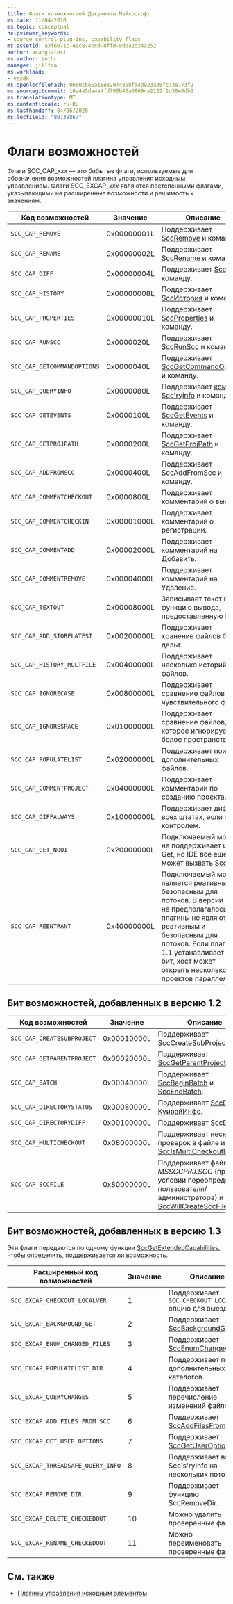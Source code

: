 ```yaml
---
title: Флаги возможностей Документы Майкрософт
ms.date: 11/04/2016
ms.topic: conceptual
helpviewer_keywords:
- source control plug-ins, capability flags
ms.assetid: a3f6071c-eac8-4bcd-8ffd-8d0a2d24a252
author: acangialosi
ms.author: anthc
manager: jillfra
ms.workload:
- vssdk
ms.openlocfilehash: 9660cbe5a18e82974858fa4d923a38fc73e773f2
ms.sourcegitcommit: 16a4a5da4a4fd795b46a0869ca2152f2d36e6db2
ms.translationtype: MT
ms.contentlocale: ru-RU
ms.lasthandoff: 04/06/2020
ms.locfileid: "80739867"
---
```

# <a name="capability-flags"></a>Флаги возможностей
Флаги SCC_CAP_*xxx* — это бибытые флаги, используемые для обозначения возможностей плагина управления исходным управлением. Флаги SCC_EXCAP_*xxx* являются постепенными флагами, указывающими на расширенные возможности и решимость к значениям.

|Код возможностей|Значение|Описание|
|---------------------|-----------|-----------------|
|`SCC_CAP_REMOVE`|0x00000001L|Поддерживает [SccRemove](../extensibility/sccremove-function.md) и команду.|
|`SCC_CAP_RENAME`|0x00000002L|Поддерживает [SccRename](../extensibility/sccrename-function.md) и команду.|
|`SCC_CAP_DIFF`|0x00000004L|Поддерживает [SccDiff](../extensibility/sccdiff-function.md) и команду.|
|`SCC_CAP_HISTORY`|0x00000008L|Поддерживает [SccИстория](../extensibility/scchistory-function.md) и команда.|
|`SCC_CAP_PROPERTIES`|0x00000010L|Поддерживает [SccProperties](../extensibility/sccproperties-function.md) и команду.|
|`SCC_CAP_RUNSCC`|0x0000020L|Поддерживает [SccRunScc](../extensibility/sccrunscc-function.md) и команду.|
|`SCC_CAP_GETCOMMANDOPTIONS`|0x0000040L|Поддерживает [SccGetCommandOptions](../extensibility/sccgetcommandoptions-function.md) и команду.|
|`SCC_CAP_QUERYINFO`|0x0000080L|Поддерживает [команду Scc'ryinfo](../extensibility/sccqueryinfo-function.md) и команду.|
|`SCC_CAP_GETEVENTS`|0x0000100L|Поддерживает [SccGetEvents](../extensibility/sccgetevents-function.md) и команду.|
|`SCC_CAP_GETPROJPATH`|0x0000200L|Поддерживает [SccGetProjPath](../extensibility/sccgetprojpath-function.md) и команду.|
|`SCC_CAP_ADDFROMSCC`|0x0000400L|Поддерживает [SccAddFromScc](../extensibility/sccaddfromscc-function.md) и команду.|
|`SCC_CAP_COMMENTCHECKOUT`|0x0000800L|Поддерживает комментарий о выезде.|
|`SCC_CAP_COMMENTCHECKIN`|0x00001000L|Поддерживает комментарий о регистрации.|
|`SCC_CAP_COMMENTADD`|0x00002000L|Поддерживает комментарий на Добавить.|
|`SCC_CAP_COMMENTREMOVE`|0x00004000L|Поддерживает комментарий на Удаление.|
|`SCC_CAP_TEXTOUT`|0x00008000L|Записывает текст в функцию вывода, предоставленную IDE.|
|`SCC_CAP_ADD_STORELATEST`|0x00200000L|Поддерживает хранение файлов без дельт.|
|`SCC_CAP_HISTORY_MULTFILE`|0x00400000L|Поддерживает несколько историй файлов.|
|`SCC_CAP_IGNORECASE`|0x00800000L|Поддерживает сравнение файлов без чувствительного файла.|
|`SCC_CAP_IGNORESPACE`|0x01000000L|Поддерживает сравнение файлов, которое игнорирует белое пространство.|
|`SCC_CAP_POPULATELIST`|0x02000000L|Поддерживает поиск дополнительных файлов.|
|`SCC_CAP_COMMENTPROJECT`|0x04000000L|Поддерживает комментарии по созданию проекта.|
|`SCC_CAP_DIFFALWAYS`|0x10000000L|Поддерживает дифф во всех штатах, если под контролем.|
|`SCC_CAP_GET_NOUI`|0x20000000L|Подключаемый модуль не поддерживает uI для Get, но IDE все еще может вызвать [SccGet](../extensibility/sccget-function.md).|
|`SCC_CAP_REENTRANT`|0x40000000L|Подключаемый модуль является реативным и безопасным для потоков. В версии 1.0 не предполагалось, что плагины не являются реативным и безопасным для потоков. Если плагин 1.1 устанавливает этот бит, хост может открыть несколько проектов параллельно.|

## <a name="capability-bits-added-in-version-12"></a>Бит возможностей, добавленных в версию 1.2

|Код возможностей|Значение|Описание|
|---------------------|-----------|-----------------|
|`SCC_CAP_CREATESUBPROJECT`|0x00010000L|Поддерживает [SccCreateSubProject](../extensibility/scccreatesubproject-function.md).|
|`SCC_CAP_GETPARENTPROJECT`|0x00020000L|Поддерживает [SccGetParentProjectPath](../extensibility/sccgetparentprojectpath-function.md).|
|`SCC_CAP_BATCH`|0x00040000L|Поддерживает [SccBeginBatch](../extensibility/sccbeginbatch-function.md) и [SccEndBatch](../extensibility/sccendbatch-function.md).|
|`SCC_CAP_DIRECTORYSTATUS`|0x00080000L|Поддерживает [SccDir-КуирайИнфо](../extensibility/sccdirqueryinfo-function.md).|
|`SCC_CAP_DIRECTORYDIFF`|0x00100000L|Поддерживает [SccDirDiff](../extensibility/sccdirdiff-function.md).|
|`SCC_CAP_MULTICHECKOUT`|0x08000000L|Поддерживает несколько проверок в файле и [SccIsMultiCheckoutEnabled.](../extensibility/sccismulticheckoutenabled-function.md)|
|`SCC_CAP_SCCFILE`|0x80000000L|Поддерживает файл *MSSCCPRJ.SCC* (при условии переопределения пользователя/администратора) и [SccWillCreateSccFile.](../extensibility/sccwillcreatesccfile-function.md)|

## <a name="capability-bits-added-in-version-13"></a>Бит возможностей, добавленных в версию 1.3
 Эти флаги передаются по одному функции [SccGetExtendedCapabilities,](../extensibility/sccgetextendedcapabilities-function.md) чтобы определить, поддерживается ли возможность.

|Расширенный код возможностей|Значение|Описание|
|------------------------------|-----------|-----------------|
|`SCC_EXCAP_CHECKOUT_LOCALVER`|1|Поддерживает `SCC_CHECKOUT_LOCALVER` опцию для выезда.|
|`SCC_EXCAP_BACKGROUND_GET`|2|Поддерживает [SccBackgroundGet](../extensibility/sccbackgroundget-function.md).|
|`SCC_EXCAP_ENUM_CHANGED_FILES`|3|Поддерживает [SccEnumChangedFiles](../extensibility/sccenumchangedfiles-function.md).|
|`SCC_EXCAP_POPULATELIST_DIR`|4|Поддерживает поиск дополнительных каталогов.|
|`SCC_EXCAP_QUERYCHANGES`|5|Поддерживает перечисление изменений файлов.|
|`SCC_EXCAP_ADD_FILES_FROM_SCC`|6|Поддерживает [SccAddFilesFromSCC](../extensibility/sccaddfilesfromscc-function.md).|
|`SCC_EXCAP_GET_USER_OPTIONS`|7|Поддерживает [SccGetUserOption](../extensibility/sccgetuseroption-function.md).|
|`SCC_EXCAP_THREADSAFE_QUERY_INFO`|8|Поддерживает вызов Scc's'ryInfo на нескольких потоках.|
|`SCC_EXCAP_REMOVE_DIR`|9|Поддерживает функцию SccRemoveDir.|
|`SCC_EXCAP_DELETE_CHECKEDOUT`|10|Можно удалить проверенные файлы.|
|`SCC_EXCAP_RENAME_CHECKEDOUT`|11|Можно переименовать проверенные файлы.|

## <a name="see-also"></a>См. также
- [Плагины управления исходным элементом](../extensibility/source-control-plug-ins.md)
